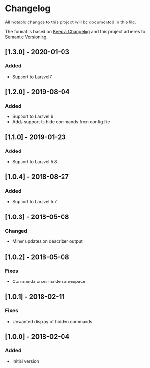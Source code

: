 # Changelog
All notable changes to this project will be documented in this file.

The format is based on [Keep a Changelog](http://keepachangelog.com/)
and this project adheres to [Semantic Versioning](http://semver.org/).


## [1.3.0] - 2020-01-03
### Added
- Support to Laravel7

## [1.2.0] - 2019-08-04
### Added
- Support to Laravel 6
- Adds support to hide commands from config file

## [1.1.0] - 2019-01-23
### Added
- Support to Laravel 5.8

## [1.0.4] - 2018-08-27
### Added
- Support to Laravel 5.7

## [1.0.3] - 2018-05-08
### Changed
- Minor updates on describer output

## [1.0.2] - 2018-05-08
### Fixes
- Commands order inside namespace

## [1.0.1] - 2018-02-11
### Fixes
- Unwanted display of hidden commands

## [1.0.0] - 2018-02-04
### Added
- Initial version
